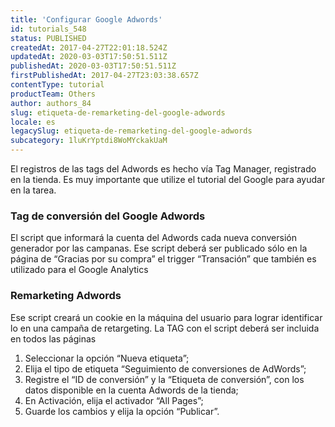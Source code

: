 ```yaml
---
title: 'Configurar Google Adwords'
id: tutorials_548
status: PUBLISHED
createdAt: 2017-04-27T22:01:18.524Z
updatedAt: 2020-03-03T17:50:51.511Z
publishedAt: 2020-03-03T17:50:51.511Z
firstPublishedAt: 2017-04-27T23:03:38.657Z
contentType: tutorial
productTeam: Others
author: authors_84
slug: etiqueta-de-remarketing-del-google-adwords
locale: es
legacySlug: etiqueta-de-remarketing-del-google-adwords
subcategory: 1luKrYptdi8WoMYckakUaM
---
```


El registros de las tags del Adwords es hecho vía Tag Manager, registrado en la tienda. Es muy importante que utilize el tutorial del Google para ayudar en la tarea.

### Tag de conversión del Google Adwords

El script que informará la cuenta del Adwords cada nueva conversión generador por las campanas.
Ese script deberá ser publicado sólo en la página de “Gracias por su compra” el trigger “Transación” que también es utilizado para el Google Analytics

### Remarketing Adwords

Ese script creará un cookie en la máquina del usuario para lograr identificar lo en una campaña de retargeting. La TAG con el script deberá ser incluida en todos las páginas

1. Seleccionar la opción “Nueva etiqueta”;
2. Elija el tipo de etiqueta “Seguimiento de conversiones de AdWords”;
3. Registre el “ID de conversión” y la “Etiqueta de conversión”, con los datos disponible en la cuenta Adwords de la tienda;
4. En Activación, elija el activador “All Pages”;
5. Guarde los cambios y elija la opción “Publicar”.
